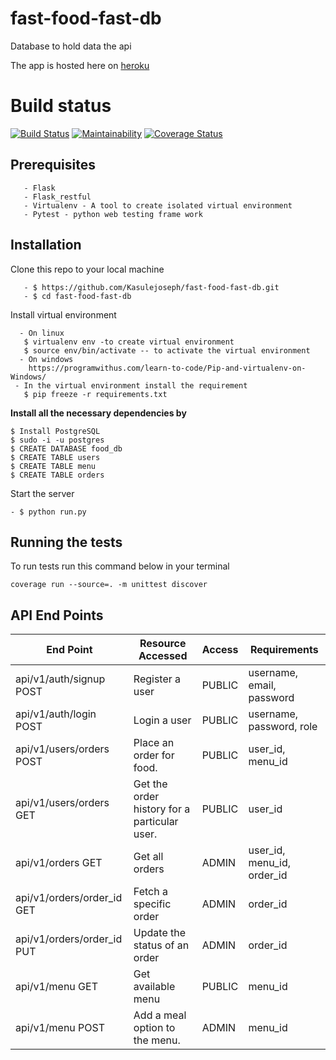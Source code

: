 # fast-food-fast-db
Database to hold data the api

The app is hosted here on [heroku](https://fast-food-fast-db.herokuapp.com/api/v1/menu/)
# Build status
[![Build Status](https://travis-ci.com/Kasulejoseph/fast-food-fast-db.svg?branch=develop)](https://travis-ci.com/Kasulejoseph/fast-food-fast-db)
[![Maintainability](https://api.codeclimate.com/v1/badges/0259c2b03a263108f0ac/maintainability)](https://codeclimate.com/github/Kasulejoseph/fast-food-fast-db/maintainability)
[![Coverage Status](https://coveralls.io/repos/github/Kasulejoseph/fast-food-fast-db/badge.svg?=develop)](https://coveralls.io/github/Kasulejoseph/fast-food-fast-db)
## Prerequisites
``` - Python3.6 
   - Flask
   - Flask_restful
   - Virtualenv - A tool to create isolated virtual environment
   - Pytest - python web testing frame work
   ```
   ## Installation
   Clone this repo to your local machine
   ```
      - $ https://github.com/Kasulejoseph/fast-food-fast-db.git
      - $ cd fast-food-fast-db
   ```
   Install virtual environment
   ```
     - On linux
      $ virtualenv env -to create virtual environment
      $ source env/bin/activate -- to activate the virtual environment
     - On windows
       https://programwithus.com/learn-to-code/Pip-and-virtualenv-on-Windows/
    - In the virtual environment install the requirement
      $ pip freeze -r requirements.txt
   ```
**Install all the necessary dependencies by**
```
$ Install PostgreSQL
$ sudo -i -u postgres
$ CREATE DATABASE food_db
$ CREATE TABLE users
$ CREATE TABLE menu
$ CREATE TABLE orders
```
   Start the server
   ```
   - $ python run.py
   ```
## Running the tests
To run tests run this command below in your terminal
```
coverage run --source=. -m unittest discover
```
## API End Points

|           End Point                      |     Resource Accessed    |   Access   | Requirements|
|   -------------------------------------- |-----------------------|------------|-------------|
|     api/v1/auth/signup      POST             | Register a user   |   PUBLIC   | username, email, password
|     api/v1/auth/login   POST       | Login a user   |   PUBLIC | username, password, role |
|     api/v1/users/orders     POST   | Place an order for food.  |   PUBLIC |user_id, menu_id
|     api/v1/users/orders    GET      | Get the order history for a particular user.    |    PUBLIC  |user_id
|     api/v1/orders       GET | Get all orders    |   ADMIN  |user_id, menu_id, order_id
|    api/v1/orders/order_id GET   | Fetch a specific order  |   ADMIN |order_id
|    api/v1/orders/order_id  PUT  | Update the status of an order   |   ADMIN   | order_id
|     api/v1/menu GET  | Get available menu    |   PUBLIC   | menu_id
|     api/v1/menu POST | Add a meal option to the menu.    |   ADMIN   | menu_id

